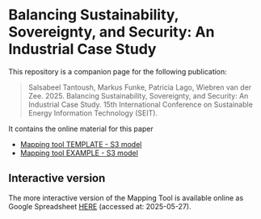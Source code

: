 # Balancing Sustainability, Sovereignty, and Security: An Industrial Case Study
This repository is a companion page for the following publication:
> Salsabeel Tantoush, Markus Funke, Patricia Lago, Wiebren van der Zee. 2025. Balancing Sustainability, Sovereignty, and Security: An Industrial Case Study. 15th International Conference on Sustainable Energy Information Technology (SEIT).

It contains the online material for this paper

- [Mapping tool TEMPLATE - S3 model](/MappingTool_Template_S3-model.xlsx)
- [Mapping tool EXAMPLE - S3 model](/MappingTool_Example_S3-model.xlsx)

## Interactive version
The more interactive version of the Mapping Tool is available online as Google Spreadsheet [HERE](https://docs.google.com/spreadsheets/d/1yElrBwrAaRCdiEHzTJe_MgljL4hC7QfHpNdgUjkqvGg) (accessed at: 2025-05-27).

